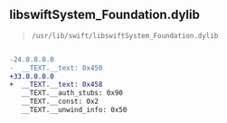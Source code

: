 ## libswiftSystem_Foundation.dylib

> `/usr/lib/swift/libswiftSystem_Foundation.dylib`

```diff

-24.0.0.0.0
-  __TEXT.__text: 0x450
+33.0.0.0.0
+  __TEXT.__text: 0x458
   __TEXT.__auth_stubs: 0x90
   __TEXT.__const: 0x2
   __TEXT.__unwind_info: 0x50

```
